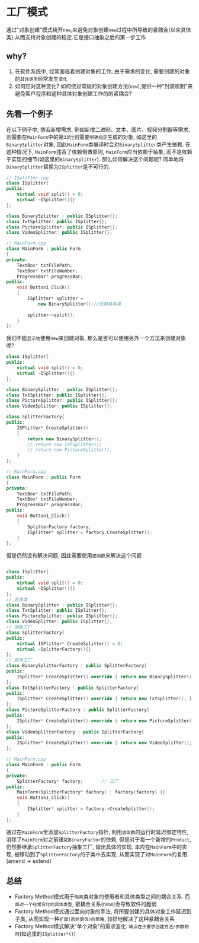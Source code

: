 # 工厂模式
通过"对象创建"模式绕开```new```,来避免对象创建```new```过程中所导致的紧耦合(以来具体类),从而支持对象创建的稳定.它是接口抽象之后的第一步工作

## why?
1. 在软件系统中, 经常面临着创建对象的工作; 由于需求的变化, 需要创建的对象的```具体类型```经常发生```变化```
2. 如何应对这种变化? 如何绕过常规的对象创建方法(```new```),提供一种"封装机制"来避免客户程序和这种具体对象创建工作的的紧耦合?

## 先看一个例子
在以下例子中, 倘若新增需求, 例如新增二进制、文本、图片、视频分割器等需求, 则需要在```MainForm```中的第```33```行则需要```明确指定```生成的对象, 如这里的```BinarySplitter```对象, 因此```MainForm```类编译时会对```BinarySplitter```类产生依赖. 在这种情况下, ```MainForm```违背了依赖倒置原则, ```MainForm```应当依赖于抽象, 而不是依赖于实现的细节(如这里的```BinarySplitter```). 那么如何解决这个问题呢? 简单地将```BinarySplitter```替换为```ISplitter```是不可行的. 

```cpp
// ISplitter.cpp
class ISplitter{
public:
    virtual void split() = 0;
    virtual ~ISplitter(){}
};

class BinarySplitter : public ISplitter{};
class TxtSplitter: public ISplitter{};
class PictureSplitter: public ISplitter{};
class VideoSplitter: public ISplitter{};

// MainForm.cpp
class MainForm : public Form
{
private:
	TextBox* txtFilePath;
	TextBox* txtFileNumber;
	ProgressBar* progressBar;
public:
    void Button1_Click()
    {
        ISplitter* splitter =
            new BinarySplitter();//依赖具体类
            
        splitter->split();
    }
};
```

我们不能```显示地```使用```new```来创建对象, 那么是否可以使用另外一个方法来创建对象呢?
```cpp
class ISplitter{
public:
    virtual void split() = 0;
    virtual ~ISplitter(){}
};

class BinarySplitter : public ISplitter{};
class TxtSplitter: public ISplitter{};
class PictureSplitter: public ISplitter{};
class VideoSplitter: public ISplitter{};

class SplitterFactory{
public:
    ISPlitter* CreateSplitter()
    {
        return new BinarySplitter();
        // return new TxtSplitter();
        // return new PictureSplitter();
    }
};

// MainForm.cpp
class MainForm : public Form
{
private:
	TextBox* txtFilePath;
	TextBox* txtFileNumber;
	ProgressBar* progressBar;
public:
    void Button1_Click()
    {
        SplitterFactory factory;
        ISplitter* splitter = factory.CreateSplitter();
    }
};
```

但是仍然没有解决问题, 因此需要使用```虚函数```来解决这个问题

```cpp

class ISplitter{
public:
    virtual void split() = 0;
    virtual ~ISplitter(){}
};
// 具体类
class BinarySplitter : public ISplitter{};
class TxtSplitter: public ISplitter{};
class PictureSplitter: public ISplitter{};
class VideoSplitter: public ISplitter{};
// 抽象工厂
class SplitterFactory{
public:
    virtual ISPlitter* CreateSplitter() = 0;
    virtual ~SplitterFactory(){}
};
// 具体工厂
class BinarySplitterFactory : public SplitterFactory{
public:
    ISplitter* CreateSplitter() override { return new BinarySplitter(); }
};
class TxtSplitterFactory : public SplitterFactory{
public:
    ISplitter* CreateSplitter() override { return new TxtSplitter(); }
};
class PictureSplitterFactory : public SplitterFactory{
public:
    ISplitter* CreateSplitter() override { return new PictureSplitter(); }
};
class VideoSplitterFactory : public SplitterFactory{
public:
    ISplitter* CreateSplitter() override { return new VideoSplitter(); }
};

// MainForm.cpp
class MainForm : public Form
{
private:
    SplitterFactory* factory;       // 工厂
public:
    MainForm(SplitterFactory* factory) : factory(factory) {}
    void Button1_Click()
    {
        ISplitter* splitter = factory->CreateSplitter();
    }
};
```

通过在```MainForm```里添加```SplitterFactory```指针, 利用```虚函数```的运行时延迟绑定特性, 消除了```MainForm```对之前诸如```BinaryFactor```的依赖, 但是对于每一个新增的```Product```, 仍然要继承```SplitterFactory```抽象工厂, 做出具体的实现. 本应在```MainForm```中的实现, 被移动到了```SplitterFactory```的子类中去实现, 从而实现了对```MainForm```的复用.(amend -> extend)

## 总结
+ Factory Method模式用于```隔离```类对象的使用者和具体类型之间的耦合关系. 而```面对一个经常变化的具体类型```, 紧耦合关系(new)会导致软件的脆弱
+ Factory Method模式通过面向对象的手法, 将所要创建的具体对象工作延迟到子类, 从而实现一种```扩展(而非更改)的策略```, 较好地解决了这种紧耦合关系
+ Factory Method模式解决"单个对象"的需求变化. ```缺点在于要求创建方法/参数相同```(如这里的```ISplitter*()```)
